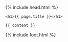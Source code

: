 {% include head.html %}

    <h1>{{ page.title }}</h1>

    {{ content }}

<!--    {% include nav.html %}
-->
{% include foot.html %}
